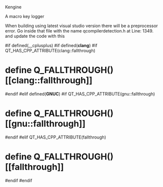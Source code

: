 Kengine

A macro key logger

When building using latest visual studio version there will be a preprocessor error. 
Go inside that file with the name qcompilerdetection.h at Line: 1349.
and update the code with this

#if defined(__cplusplus)
#if defined(__clang__)
#if QT_HAS_CPP_ATTRIBUTE(clang::fallthrough)
#    define Q_FALLTHROUGH() [[clang::fallthrough]]
#endif
#elif defined(__GNUC__)
#if QT_HAS_CPP_ATTRIBUTE(gnu::fallthrough)
#    define Q_FALLTHROUGH() [[gnu::fallthrough]]
#endif
#elif QT_HAS_CPP_ATTRIBUTE(fallthrough)
#  define Q_FALLTHROUGH() [[fallthrough]]
#endif
#endif

